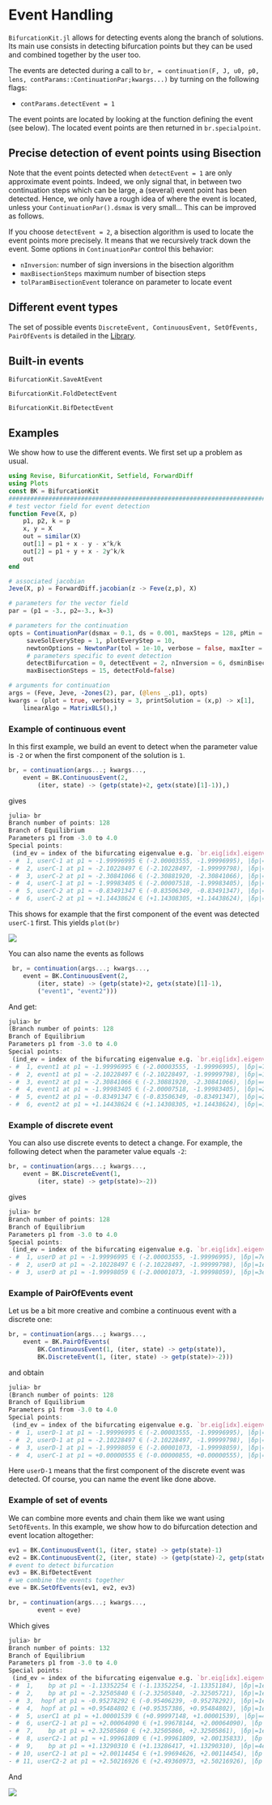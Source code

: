 # Event Handling

`BifurcationKit.jl` allows for detecting events along the branch of solutions. Its main use consists in detecting bifurcation points but they can be used and combined together by the user too.

The events are detected during a call to `br, = continuation(F, J, u0, p0, lens, contParams::ContinuationPar;kwargs...)` by turning on the following flags:

- `contParams.detectEvent = 1`

The event points are located by looking at the function defining the event (see below). The located event points are then returned in `br.specialpoint`.

## Precise detection of event points using Bisection

Note that the event points detected when `detectEvent = 1` are only approximate event points. Indeed, we only signal that, in between two continuation steps which can be large, a (several) event point has been detected. Hence, we only have a rough idea of where the event is located, unless your `ContinuationPar().dsmax` is very small... This can be improved as follows.

If you choose `detectEvent = 2`, a bisection algorithm is used to locate the event points more precisely. It means that we recursively track down the event. Some options in `ContinuationPar` control this behavior:

- `nInversion`: number of sign inversions in the bisection algorithm
- `maxBisectionSteps` maximum number of bisection steps
- `tolParamBisectionEvent` tolerance on parameter to locate event

## Different event types

The set of possible events `DiscreteEvent, ContinuousEvent, SetOfEvents, PairOfEvents` is detailed in the [Library](https://rveltz.github.io/BifurcationKit.jl/dev/library/#Events-1).

## Built-in events

```@docs
BifurcationKit.SaveAtEvent
```

```@docs
BifurcationKit.FoldDetectEvent
```

```@docs
BifurcationKit.BifDetectEvent
```


## Examples

We show how to use the different events. We first set up a problem as usual.

```julia
using Revise, BifurcationKit, Setfield, ForwardDiff
using Plots
const BK = BifurcationKit
####################################################################################################
# test vector field for event detection
function Feve(X, p)
	p1, p2, k = p
	x, y = X
	out = similar(X)
	out[1] = p1 + x - y - x^k/k
	out[2] = p1 + y + x - 2y^k/k
	out
end

# associated jacobian
Jeve(X, p) = ForwardDiff.jacobian(z -> Feve(z,p), X)

# parameters for the vector field
par = (p1 = -3., p2=-3., k=3)

# parameters for the continuation
opts = ContinuationPar(dsmax = 0.1, ds = 0.001, maxSteps = 128, pMin = -3., pMax = 4.0,
     saveSolEveryStep = 1, plotEveryStep = 10,
     newtonOptions = NewtonPar(tol = 1e-10, verbose = false, maxIter = 5),
     # parameters specific to event detection
     detectBifurcation = 0, detectEvent = 2, nInversion = 6, dsminBisection = 1e-9,
     maxBisectionSteps = 15, detectFold=false)

# arguments for continuation
args = (Feve, Jeve, -2ones(2), par, (@lens _.p1), opts)
kwargs = (plot = true, verbosity = 3, printSolution = (x,p) -> x[1],
    linearAlgo = MatrixBLS(),)
```

### Example of continuous event

In this first example, we build an event to detect when the parameter value is `-2` or when the first component of the solution is `1`.

```julia
br, = continuation(args...; kwargs...,
	event = BK.ContinuousEvent(2, 
		(iter, state) -> (getp(state)+2, getx(state)[1]-1)),)
```

gives

```Julia
julia> br
Branch number of points: 128
Branch of Equilibrium
Parameters p1 from -3.0 to 4.0
Special points:
 (ind_ev = index of the bifurcating eigenvalue e.g. `br.eig[idx].eigenvals[ind_ev]`)
- #  1, userC-1 at p1 ≈ -1.99996995 ∈ (-2.00003555, -1.99996995), |δp|=7e-05, [converged], δ = ( 0,  0), step =  25, eigenelements in eig[ 25], ind_ev =   0
- #  2, userC-1 at p1 ≈ -2.10228497 ∈ (-2.10228497, -1.99999798), |δp|=1e-01, [    guess], δ = ( 0,  0), step =  42, eigenelements in eig[ 42], ind_ev =   0
- #  3, userC-2 at p1 ≈ -2.30841066 ∈ (-2.30881920, -2.30841066), |δp|=4e-04, [converged], δ = ( 0,  0), step =  46, eigenelements in eig[ 46], ind_ev =   0
- #  4, userC-1 at p1 ≈ -1.99983405 ∈ (-2.00007518, -1.99983405), |δp|=2e-04, [converged], δ = ( 0,  0), step =  49, eigenelements in eig[ 49], ind_ev =   0
- #  5, userC-2 at p1 ≈ -0.83491347 ∈ (-0.83506349, -0.83491347), |δp|=2e-04, [converged], δ = ( 0,  0), step =  61, eigenelements in eig[ 61], ind_ev =   0
- #  6, userC-2 at p1 ≈ +1.14438624 ∈ (+1.14308305, +1.14438624), |δp|=1e-03, [converged], δ = ( 0,  0), step = 105, eigenelements in eig[105], ind_ev =   0
```

This shows for example that the first component of the event was detected `userC-1` first. This yields `plot(br)`

![](event1.png)

You can also name the events as follows

```julia
 br, = continuation(args...; kwargs...,
 	event = BK.ContinuousEvent(2, 
 		(iter, state) -> (getp(state)+2, getx(state)[1]-1),
 		("event1", "event2")))
```

And get:

```julia
julia> br
(Branch number of points: 128
Branch of Equilibrium
Parameters p1 from -3.0 to 4.0
Special points:
 (ind_ev = index of the bifurcating eigenvalue e.g. `br.eig[idx].eigenvals[ind_ev]`)
- #  1, event1 at p1 ≈ -1.99996995 ∈ (-2.00003555, -1.99996995), |δp|=7e-05, [converged], δ = ( 0,  0), step =  25, eigenelements in eig[ 25], ind_ev =   0
- #  2, event1 at p1 ≈ -2.10228497 ∈ (-2.10228497, -1.99999798), |δp|=1e-01, [    guess], δ = ( 0,  0), step =  42, eigenelements in eig[ 42], ind_ev =   0
- #  3, event2 at p1 ≈ -2.30841066 ∈ (-2.30881920, -2.30841066), |δp|=4e-04, [converged], δ = ( 0,  0), step =  46, eigenelements in eig[ 46], ind_ev =   0
- #  4, event1 at p1 ≈ -1.99983405 ∈ (-2.00007518, -1.99983405), |δp|=2e-04, [converged], δ = ( 0,  0), step =  49, eigenelements in eig[ 49], ind_ev =   0
- #  5, event2 at p1 ≈ -0.83491347 ∈ (-0.83506349, -0.83491347), |δp|=2e-04, [converged], δ = ( 0,  0), step =  61, eigenelements in eig[ 61], ind_ev =   0
- #  6, event2 at p1 ≈ +1.14438624 ∈ (+1.14308305, +1.14438624), |δp|=1e-03, [converged], δ = ( 0,  0), step = 105, eigenelements in eig[105], ind_ev =   0
```

### Example of discrete event

You can also use discrete events to detect a change. For example, the following detect when the parameter value equals `-2`:

```julia
br, = continuation(args...; kwargs...,
	event = BK.DiscreteEvent(1, 
		(iter, state) -> getp(state)>-2))
```

gives

```julia
julia> br
Branch number of points: 128
Branch of Equilibrium
Parameters p1 from -3.0 to 4.0
Special points:
 (ind_ev = index of the bifurcating eigenvalue e.g. `br.eig[idx].eigenvals[ind_ev]`)
- #  1, userD at p1 ≈ -1.99996995 ∈ (-2.00003555, -1.99996995), |δp|=7e-05, [converged], δ = ( 0,  0), step =  25, eigenelements in eig[ 25], ind_ev =   0
- #  2, userD at p1 ≈ -2.10228497 ∈ (-2.10228497, -1.99999798), |δp|=1e-01, [    guess], δ = ( 0,  0), step =  42, eigenelements in eig[ 42], ind_ev =   0
- #  3, userD at p1 ≈ -1.99998059 ∈ (-2.00001073, -1.99998059), |δp|=3e-05, [converged], δ = ( 0,  0), step =  49, eigenelements in eig[ 49], ind_ev =   0
```


### Example of PairOfEvents event

Let us be a bit more creative and combine a continuous event with a discrete one:

```julia
br, = continuation(args...; kwargs...,
	event = BK.PairOfEvents(
		BK.ContinuousEvent(1, (iter, state) -> getp(state)),
		BK.DiscreteEvent(1, (iter, state) -> getp(state)>-2)))
```

and obtain

```julia
julia> br
(Branch number of points: 128
Branch of Equilibrium
Parameters p1 from -3.0 to 4.0
Special points:
 (ind_ev = index of the bifurcating eigenvalue e.g. `br.eig[idx].eigenvals[ind_ev]`)
- #  1, userD-1 at p1 ≈ -1.99996995 ∈ (-2.00003555, -1.99996995), |δp|=7e-05, [converged], δ = ( 0,  0), step =  25, eigenelements in eig[ 25], ind_ev =   0
- #  2, userD-1 at p1 ≈ -2.10228497 ∈ (-2.10228497, -1.99999798), |δp|=1e-01, [    guess], δ = ( 0,  0), step =  42, eigenelements in eig[ 42], ind_ev =   0
- #  3, userD-1 at p1 ≈ -1.99998059 ∈ (-2.00001073, -1.99998059), |δp|=3e-05, [converged], δ = ( 0,  0), step =  49, eigenelements in eig[ 49], ind_ev =   0
- #  4, userC-1 at p1 ≈ +0.00000555 ∈ (-0.00000855, +0.00000555), |δp|=1e-05, [converged], δ = ( 0,  0), step =  69, eigenelements in eig[ 69], ind_ev =   0
```

Here `userD-1` means that the first component of the discrete event was detected. Of course, you can name the event like done above.

### Example of set of events
We can combine more events and chain them like we want using `SetOfEvents`. In this example, we show how to do bifurcation detection and event location altogether:

```julia		
ev1 = BK.ContinuousEvent(1, (iter, state) -> getp(state)-1)
ev2 = BK.ContinuousEvent(2, (iter, state) -> (getp(state)-2, getp(state)-2.5))
# event to detect bifurcation
ev3 = BK.BifDetectEvent
# we combine the events together
eve = BK.SetOfEvents(ev1, ev2, ev3)

br, = continuation(args...; kwargs...,
		event = eve)
```

Which gives

```julia
julia> br
Branch number of points: 132
Branch of Equilibrium
Parameters p1 from -3.0 to 4.0
Special points:
 (ind_ev = index of the bifurcating eigenvalue e.g. `br.eig[idx].eigenvals[ind_ev]`)
- #  1,    bp at p1 ≈ -1.13352254 ∈ (-1.13352254, -1.13351184), |δp|=1e-05, [    guess], δ = ( 1,  0), step =  33, eigenelements in eig[ 34], ind_ev =   1
- #  2,    bp at p1 ≈ -2.32505840 ∈ (-2.32505840, -2.32505721), |δp|=1e-06, [converged], δ = (-1,  0), step =  46, eigenelements in eig[ 47], ind_ev =   1
- #  3,  hopf at p1 ≈ -0.95278292 ∈ (-0.95406239, -0.95278292), |δp|=1e-03, [converged], δ = ( 2,  2), step =  60, eigenelements in eig[ 61], ind_ev =   2
- #  4,  hopf at p1 ≈ +0.95484802 ∈ (+0.95357386, +0.95484802), |δp|=1e-03, [converged], δ = (-2, -2), step =  80, eigenelements in eig[ 81], ind_ev =   2
- #  5, userC1 at p1 ≈ +1.00001539 ∈ (+0.99997148, +1.00001539), |δp|=4e-05, [converged], δ = ( 0,  0), step =  82, eigenelements in eig[ 82], ind_ev =   0
- #  6, userC2-1 at p1 ≈ +2.00064090 ∈ (+1.99678144, +2.00064090), |δp|=4e-03, [converged], δ = ( 0,  0), step =  91, eigenelements in eig[ 91], ind_ev =   0
- #  7,    bp at p1 ≈ +2.32505860 ∈ (+2.32505860, +2.32505861), |δp|=1e-08, [converged], δ = ( 1,  0), step =  95, eigenelements in eig[ 96], ind_ev =   1
- #  8, userC2-1 at p1 ≈ +1.99961809 ∈ (+1.99961809, +2.00135833), |δp|=2e-03, [converged], δ = ( 0,  0), step =  99, eigenelements in eig[ 99], ind_ev =   0
- #  9,    bp at p1 ≈ +1.13290310 ∈ (+1.13286417, +1.13290310), |δp|=4e-05, [converged], δ = (-1,  0), step = 108, eigenelements in eig[109], ind_ev =   1
- # 10, userC2-1 at p1 ≈ +2.00114454 ∈ (+1.99694626, +2.00114454), |δp|=4e-03, [converged], δ = ( 0,  0), step = 116, eigenelements in eig[116], ind_ev =   0
- # 11, userC2-2 at p1 ≈ +2.50216926 ∈ (+2.49360973, +2.50216926), |δp|=9e-03, [converged], δ = ( 0,  0), step = 120, eigenelements in eig[120], ind_ev =   0
```

And 

![](event2.png)



